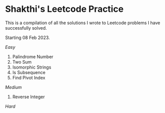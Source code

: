 # Shakthi's Leetcode Practice

This is a compilation of all the solutions I wrote to Leetcode problems I have successfully solved. 

Starting 08 Feb 2023.

*Easy*
1. Palindrome Number
2. Two Sum
3. Isomorphic Strings
4. Is Subsequence
5. Find Pivot Index

*Medium*
1. Reverse Integer


*Hard*
